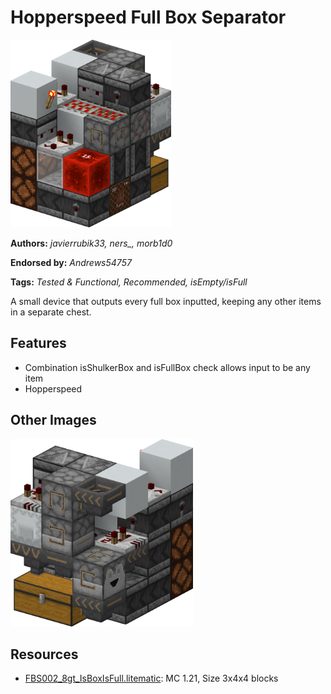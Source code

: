 # Hopperspeed Full Box Separator
<img alt="area_render_49_.png" src="images/area_render_49_.png?raw=1" height="300px">

**Authors:** *_javierrubik33, ners__, morb1d0*

**Endorsed by:** *Andrews54757*

**Tags:** *Tested & Functional, Recommended, isEmpty/isFull*

A small device that outputs every full box inputted, keeping any other items in a separate chest.

## Features
- Combination isShulkerBox and isFullBox check allows input to be any item
- Hopperspeed

## Other Images
<img src="images/area_render_50_.png?raw=1" height="300px">

## Resources
- [FBS002_8gt_IsBoxIsFull.litematic](attachments/FBS002_8gt_IsBoxIsFull.litematic): MC 1.21, Size 3x4x4 blocks
